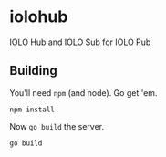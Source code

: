 # iolohub

IOLO Hub and IOLO Sub for IOLO Pub

## Building

You'll need `npm` (and node). Go get 'em.

```
npm install
```

Now `go build` the server.

```
go build
```

